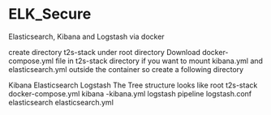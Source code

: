 # ELK_Secure

Elasticsearch, Kibana and Logstash via docker

create directory t2s-stack under root directory Download docker-compose.yml file in t2s-stack directory if you want to mount kibana.yml and elasticsearch.yml outside the container so create a following directory

Kibana
Elasticsearch
Logstash The Tree structure looks like root
t2s-stack
docker-compose.yml
kibana -kibana.yml
logstash
pipeline
logstash.conf
elasticsearch
elasticsearch.yml
